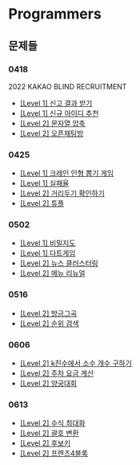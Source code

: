 # Programmers

## 문제들

### 0418

2022 KAKAO BLIND RECRUITMENT

- [[Level 1] 신고 결과 받기](https://programmers.co.kr/learn/courses/30/lessons/92334)
- [[Level 1] 신규 아이디 추천](https://programmers.co.kr/learn/courses/30/lessons/72410)
- [[Level 2] 문자열 압축](https://programmers.co.kr/learn/courses/30/lessons/60057)
- [[Level 2] 오픈채팅방](https://programmers.co.kr/learn/courses/30/lessons/42888)

### 0425

- [[Level 1] 크레인 인형 뽑기 게임](https://programmers.co.kr/learn/courses/30/lessons/64061)
- [[Level 1] 실패율](https://programmers.co.kr/learn/courses/30/lessons/42889)
- [[Level 2] 거리두기 확인하기](https://programmers.co.kr/learn/courses/30/lessons/81302)
- [[Level 2] 튜플](https://programmers.co.kr/learn/courses/30/lessons/64065)

### 0502

- [[Level 1] 비밀지도](https://programmers.co.kr/learn/courses/30/lessons/17681)
- [[Level 1] 다트게임](https://programmers.co.kr/learn/courses/30/lessons/17682)
- [[Level 2] 뉴스 클러스터링](https://programmers.co.kr/learn/courses/30/lessons/17677)
- [[Level 2] 메뉴 리뉴얼](https://programmers.co.kr/learn/courses/30/lessons/72411)

### 0516

- [[Level 2] 방금그곡](https://programmers.co.kr/learn/courses/30/lessons/17683)
- [[Level 2] 순위 검색](https://programmers.co.kr/learn/courses/30/lessons/72412)

### 0606

- [[Level 2] k진수에서 소수 개수 구하기](https://programmers.co.kr/learn/courses/30/lessons/92335)
- [[Level 2] 주차 요금 계산](https://programmers.co.kr/learn/courses/30/lessons/92341)
- [[Level 2] 양궁대회](https://programmers.co.kr/learn/courses/30/lessons/92342)

### 0613

- [[Level 2] 수식 최대화](https://programmers.co.kr/learn/courses/30/lessons/67257)
- [[Level 2] 괄호 변환](https://programmers.co.kr/learn/courses/30/lessons/60058)
- [[Level 2] 후보키](https://programmers.co.kr/learn/courses/30/lessons/42890)
- [[Level 2] 프렌즈4블록](https://programmers.co.kr/learn/courses/30/lessons/17679)

